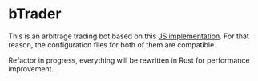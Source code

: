 # bTrader

This is an arbitrage trading bot based on this [JS implementation](https://github.com/bmino/binance-triangle-arbitrage). For that reason, the configuration files for both of them are compatible.

Refactor in progress, everything will be rewritten in Rust for performance improvement.

<!--
For further information on the status of this bot, refer to [Development status](#development-status)

## Steps to run the bot

Two-step process:

1. Read the configuration guide from [here](https://github.com/bmino/binance-triangle-arbitrage/blob/master/config/readme.md). I was lazy to write one of my own, so you can read it from the JS implementation repository. After that, generate your own configuration file or just edit the one on the `config/` directory on this repository.
   **Note #1:** Telegram bot is not available on the JS implementation. For that reason, nothing on their original configuration file refers to that. If you plan on using Telegram, please read the [Telegram configuration](#telegram-configuration) section.
   **Note #2:** Not all of the variables on their original configuration file are being used. For further information, read the [Config file compatibility](#config-file-compatibility) section.

2. (For testing purposes) Use the Docker image (`$(pwd)/config.json` is the path to your configuration file):

```
docker run -it --name btrader -v $(pwd)/config.json:/config.json gabrielmilan/btrader
```

2. (Few more steps) Use the Python package:

```
python3 -m pip install btrader
python3
>>>> from btrader import bTrader
>>>> bot = bTrader("config.json")
>>>> bot.run()
``` -->

<!-- ## Development status

- [x] C++ implementation of calculations
- [x] Monitoring websockets
- [x] Computing profits over all possible triangles
- [x] Filtering and showing viable operations
- [x] Implement asset step size
- [x] Structure for holding trading actions and quantities
- [x] Perform trading actions
- [ ] Checking configuration file
- [ ] Compatibility for LOG.LEVEL
- [ ] Compatibility for TRADING.EXECUTION_STRATEGY and TRADING.EXECUTION_TEMPLATE
- [ ] Best deals printing
- [x] Telegram bot
- [ ] Generate binary distributions

## Config file compatibility

- [x] KEYS
- [x] INVESTMENT
- [x] TRADING [ENABLED, EXECUTION_CAP, TAKER_FEE, PROFIT_THRESHOLD, AGE_THRESHOLD]
- [ ] TRADING [EXECUTION_STRATEGY, EXECUTION_TEMPLATE]
- [ ] HUD
- [ ] LOG
- [x] DEPTH [SIZE]
- [ ] DEPTH [PRUNE, INITIALIZATION_INTERVAL]
- [ ] TIMING

## Telegram configuration

- Generate a bot token with BotFather (official tutorial [here](https://core.telegram.org/bots#6-botfather))
- (Optional) Get your Telegram user ID with the @userinfobot
- Fill the configuration file with your data
- Send `/start` to your bot on Telegram so it can identify you as the main user (by doing this or configuring user ID on the config file, the bot will only respond to you)
- Bot will notify you about executed trades or discovered deals, according to your config file
- You can check the average/std/best age of deals by sending `/age` -->
